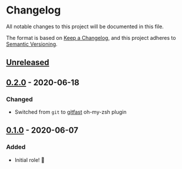 # Changelog

All notable changes to this project will be documented in this file.

The format is based on [Keep a Changelog](https://keepachangelog.com/en/1.0.0/),
and this project adheres to [Semantic Versioning](https://semver.org/spec/v2.0.0.html).

## [Unreleased]

## [0.2.0] - 2020-06-18

### Changed

- Switched from `git` to [gitfast](https://github.com/ohmyzsh/ohmyzsh/tree/master/plugins/gitfast) oh-my-zsh plugin

## [0.1.0] - 2020-06-07

### Added

- Initial role! 🚀

[Unreleased]: https://github.com/iancleary/ansible-role-zsh_antibody/compare/v0.2.0...HEAD
[0.2.0]: https://github.com/iancleary/ansible-role-zsh_antibody/releases/tag/v0.2.0
[0.1.0]: https://github.com/iancleary/ansible-role-zsh_antibody/releases/tag/v0.1.0
